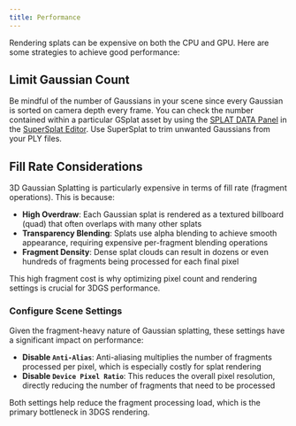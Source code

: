 ```yaml
---
title: Performance
---
```


Rendering splats can be expensive on both the CPU and GPU. Here are some strategies to achieve good performance:

## Limit Gaussian Count

Be mindful of the number of Gaussians in your scene since every Gaussian is sorted on camera depth every frame. You can check the number contained within a particular GSplat asset by using the [SPLAT DATA Panel](https://github.com/playcanvas/supersplat/wiki/Inspecting-Splat-Data) in the [SuperSplat Editor](https://superspl.at/editor). Use SuperSplat to trim unwanted Gaussians from your PLY files.

## Fill Rate Considerations

3D Gaussian Splatting is particularly expensive in terms of fill rate (fragment operations). This is because:

- **High Overdraw**: Each Gaussian splat is rendered as a textured billboard (quad) that often overlaps with many other splats
- **Transparency Blending**: Splats use alpha blending to achieve smooth appearance, requiring expensive per-fragment blending operations
- **Fragment Density**: Dense splat clouds can result in dozens or even hundreds of fragments being processed for each final pixel

This high fragment cost is why optimizing pixel count and rendering settings is crucial for 3DGS performance.

### Configure Scene Settings

Given the fragment-heavy nature of Gaussian splatting, these settings have a significant impact on performance:

- **Disable `Anti-Alias`**: Anti-aliasing multiplies the number of fragments processed per pixel, which is especially costly for splat rendering
- **Disable `Device Pixel Ratio`**: This reduces the overall pixel resolution, directly reducing the number of fragments that need to be processed

Both settings help reduce the fragment processing load, which is the primary bottleneck in 3DGS rendering.
